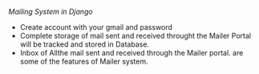 *Mailing System in Django*
- Create account with your gmail and password
- Complete storage of mail sent and received throught the Mailer Portal will be tracked and stored in     Database.
- Inbox of Allthe mail sent and received through the Mailer portal.
  are some of the features of Mailer system.

